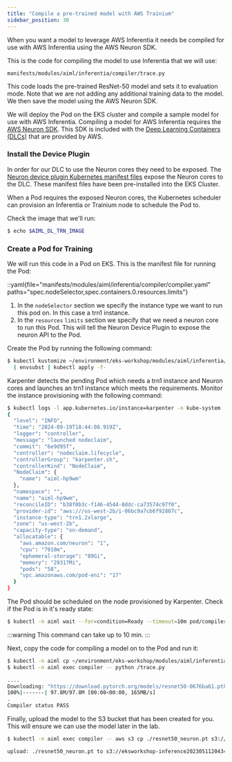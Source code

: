 ```yaml
---
title: "Compile a pre-trained model with AWS Trainium"
sidebar_position: 30
---
```


When you want a model to leverage AWS Inferentia it needs be compiled for use with AWS Inferentia using the AWS Neuron SDK.

This is the code for compiling the model to use Inferentia that we will use:

```file
manifests/modules/aiml/inferentia/compiler/trace.py
```

This code loads the pre-trained ResNet-50 model and sets it to evaluation mode. Note that we are not adding any additional training data to the model. We then save the model using the AWS Neuron SDK.

We will deploy the Pod on the EKS cluster and compile a sample model for use with AWS Inferentia. Compiling a model for AWS Inferentia requires the [AWS Neuron SDK](https://aws.amazon.com/machine-learning/neuron/). This SDK is included with the [Deep Learning Containers (DLCs)](https://github.com/aws/deep-learning-containers/blob/v8.12-tf-1.15.5-tr-gpu-py37/available_images.md#neuron-inference-containers) that are provided by AWS.

### Install the Device Plugin

In order for our DLC to use the Neuron cores they need to be exposed. The [Neuron device plugin Kubernetes manifest files](https://github.com/aws-neuron/aws-neuron-sdk/tree/master/src/k8) expose the Neuron cores to the DLC. These manifest files have been pre-installed into the EKS Cluster.

When a Pod requires the exposed Neuron cores, the Kubernetes scheduler can provision an Inferentia or Trainium node to schedule the Pod to.

Check the image that we'll run:

```bash
$ echo $AIML_DL_TRN_IMAGE
```

### Create a Pod for Training

We will run this code in a Pod on EKS. This is the manifest file for running the Pod:

::yaml{file="manifests/modules/aiml/inferentia/compiler/compiler.yaml" paths="spec.nodeSelector,spec.containers.0.resources.limits"}

1. In the `nodeSelector` section we specify the instance type we want to run this pod on. In this case a trn1 instance.
2. In the `resources` `limits` section we specify that we need a neuron core to run this Pod. This will tell the Neuron Device Plugin to expose the neuron API to the Pod.

Create the Pod by running the following command:

```bash timeout=600
$ kubectl kustomize ~/environment/eks-workshop/modules/aiml/inferentia/compiler \
  | envsubst | kubectl apply -f-
```

Karpenter detects the pending Pod which needs a trn1 instance and Neuron cores and launches an trn1 instance which meets the requirements. Monitor the instance provisioning with the following command:

```bash test=false
$ kubectl logs -l app.kubernetes.io/instance=karpenter -n kube-system -f | jq
{
  "level": "INFO",
  "time": "2024-09-19T18:44:08.919Z",
  "logger": "controller",
  "message": "launched nodeclaim",
  "commit": "6e9d95f",
  "controller": "nodeclaim.lifecycle",
  "controllerGroup": "karpenter.sh",
  "controllerKind": "NodeClaim",
  "NodeClaim": {
    "name": "aiml-hp9wm"
  },
  "namespace": "",
  "name": "aiml-hp9wm",
  "reconcileID": "b38f0b3c-f146-4544-8ddc-ca73574c97f0",
  "provider-id": "aws:///us-west-2b/i-06bc9a7cb6f92887c",
  "instance-type": "trn1.2xlarge",
  "zone": "us-west-2b",
  "capacity-type": "on-demand",
  "allocatable": {
    "aws.amazon.com/neuron": "1",
    "cpu": "7910m",
    "ephemeral-storage": "89Gi",
    "memory": "29317Mi",
    "pods": "58",
    "vpc.amazonaws.com/pod-eni": "17"
  }
}
```

The Pod should be scheduled on the node provisioned by Karpenter. Check if the Pod is in it's ready state:

```bash timeout=600
$ kubectl -n aiml wait --for=condition=Ready --timeout=10m pod/compiler
```

:::warning
This command can take up to 10 min.
:::

Next, copy the code for compiling a model on to the Pod and run it:

```bash timeout=240
$ kubectl -n aiml cp ~/environment/eks-workshop/modules/aiml/inferentia/compiler/trace.py compiler:/
$ kubectl -n aiml exec compiler -- python /trace.py

....
Downloading: "https://download.pytorch.org/models/resnet50-0676ba61.pth" to /root/.cache/torch/hub/checkpoints/resnet50-0676ba61.pth
100%|-------| 97.8M/97.8M [00:00<00:00, 165MB/s]
.
Compiler status PASS
```

Finally, upload the model to the S3 bucket that has been created for you. This will ensure we can use the model later in the lab.

```bash
$ kubectl -n aiml exec compiler -- aws s3 cp ./resnet50_neuron.pt s3://$AIML_NEURON_BUCKET_NAME/

upload: ./resnet50_neuron.pt to s3://eksworkshop-inference20230511204343601500000001/resnet50_neuron.pt
```
